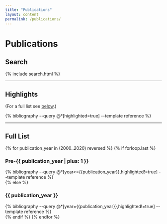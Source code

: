 ```yaml
---
title: "Publications"
layout: content
permalink: /publications/
---
```


# Publications

## Search

{% include search.html %}

<hr>

## Highlights

(For a full list see [below](#full-list).)

<div id="highlighted" class="container-fluid">
{% bibliography --query @*[highlighted=true] --template reference %}
</div>
<div id="highlighted-empty" class="container-fluid p-0" style="display: none">
<h3 class="text-muted">No publications</h3>
</div>

<hr>

## Full List

{% for publication_year in (2000..2020) reversed %}
{% if forloop.last %}

<h3 id="previous">Pre-{{ publication_year | plus: 1 }}</h3>
<div class="container-fluid">
{% bibliography --query @*[year<={{publication_year}},highlighted!=true] --template reference %}
</div>
{% else %}
<h3 id="year-{{ publication_year }}">{{ publication_year }}</h3>
<div class="container-fluid">
{% bibliography --query @*[year={{publication_year}},highlighted!=true] --template reference %}
</div>
{% endif %}
{% endfor %}
<div id="full-empty" class="container-fluid p-0" style="display: none">
<h3 class="text-muted">No publications</h3>
</div>

<!-- Code for publication searching !-->
<!-- Relies on variables declared in `search.html` !-->
<script>
  // Removes DOI from reference (if enabled)

  const removeDoi = false;

  if (removeDoi) {
    for (var i = 0; i < publications.length; i++) {
      var reference = $('#' + (publications[i] || '')).children();
      for (var j = 0; j < reference.length; j++)
        reference[j].innerHTML = reference[j].innerHTML.replace(/(https?:\/\/)?doi.org\S+/gim, '');
    }
  }

  // Set publication status as loaded
  publicationsLoaded = true;

  // Enable search bar
  $('#searchBar').show();
</script>
